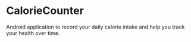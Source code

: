 # CalorieCounter
Android application to record your daily calorie intake and help you track your health over time.
